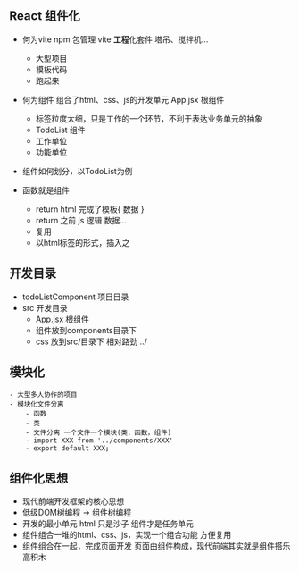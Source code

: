 ## React 组件化

- 何为vite
npm 包管理
   vite **工程**化套件  塔吊、搅拌机...
   - 大型项目
   - 模板代码
   - 跑起来

- 何为组件
     组合了html、css、js的开发单元
     App.jsx 根组件
     - 标签粒度太细，只是工作的一个环节，不利于表达业务单元的抽象
     - TodoList 组件
     - 工作单位
     - 功能单位
- 组件如何划分，以TodoList为例
- 函数就是组件
     - return html 完成了模板{ 数据 }
     - return 之前  js 逻辑 数据...
     - 复用
     - 以html标签的形式，插入之

## 开发目录
  - todoListComponent 项目目录
  - src 开发目录
     - App.jsx 根组件
     - 组件放到components目录下
     - css 放到src/目录下
          相对路劲 ../

## 模块化
    - 大型多人协作的项目 
    - 模块化文件分离
        - 函数
        - 类
        - 文件分离 一个文件一个模块(类，函数，组件)
        - import XXX from '../components/XXX'
        - export default XXX;

## 组件化思想
- 现代前端开发框架的核心思想
- 低级DOM树编程 -> 组件树编程
- 开发的最小单元
    html 只是沙子
    组件才是任务单元
- 组件组合一堆的html、css、js，实现一个组合功能
  方便复用
- 组件组合在一起，完成页面开发
    页面由组件构成，现代前端其实就是组件搭乐高积木
